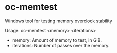 # oc-memtest
Windows tool for testing memory overclock stability

Usage: oc-memtest &lt;memory&gt; &lt;iterations&gt;
- memory: Amount of memory to test, in GiB.
- iterations: Number of passes over the memory.
